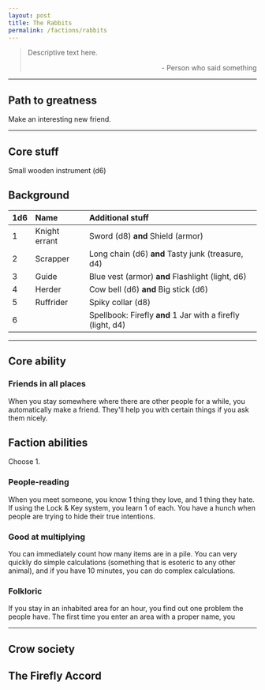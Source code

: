 ```yaml
---
layout: post
title: The Rabbits
permalink: /factions/rabbits
---
```


>Descriptive text here.
>
><p style="text-align: right">- Person who said something</p>

***

## Path to greatness
Make an interesting new friend.

***

## Core stuff
Small wooden instrument (d6)

## Background

| 1d6        | Name           | Additional stuff                               |
|:-----------|:---------------|:-----------------------------------------------|
| 1          | Knight errant  | Sword (d8) <b>and</b> Shield (armor)           |
| 2          | Scrapper       | Long chain (d6) <b>and</b> Tasty junk (treasure, d4) |
| 3          | Guide          | Blue vest (armor) <b>and</b> Flashlight (light, d6) |
| 4          | Herder         | Cow bell (d6) <b>and</b> Big stick (d6)        |
| 5          | Ruffrider      | Spiky collar (d8)                              |
| 6          |      | Spellbook: Firefly <b>and</b> 1 Jar with a firefly (light, d4) |

***

## Core ability

### Friends in all places
When you stay somewhere where there are other people for a while, you automatically make a friend. They'll help you with certain things if you ask them nicely.

## Faction abilities
Choose 1.

### People-reading
When you meet someone, you know 1 thing they love, and 1 thing they hate. If using the Lock & Key system, you learn 1 of each. You have a hunch when people are trying to hide their true intentions.

### Good at multiplying
You can immediately count how many items are in a pile. You can very quickly do simple calculations (something that is esoteric to any other animal), and if you have 10 minutes, you can do complex calculations.

### Folkloric
If you stay in an inhabited area for an hour, you find out one problem the people have. The first time you enter an area with a proper name, you 

***

## Crow society

## The Firefly Accord



